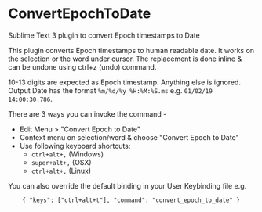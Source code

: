 # ConvertEpochToDate
Sublime Text 3 plugin to convert Epoch timestamps to Date

This plugin converts Epoch timestamps to human readable date. It works on the selection or the word under cursor. The replacement is done inline & can be undone using ctrl+z (undo) command.

10-13 digits are expected as Epoch timestamp. Anything else is ignored. Output Date has the format `%m/%d/%y %H:%M:%S.ms` e.g.
`01/02/19 14:00:30.786`.

There are 3 ways you can invoke the command -

* Edit Menu > "Convert Epoch to Date"
* Context menu on selection/word & choose "Convert Epoch to Date"
* Use following keyboard shortcuts:
  * `ctrl+alt+,` (Windows)
  * `super+alt+,` (OSX)
  * `ctrl+alt+,` (Linux)
  
You can also override the default binding in your User Keybinding file e.g.

`    { "keys": ["ctrl+alt+t"], "command": "convert_epoch_to_date" }`
